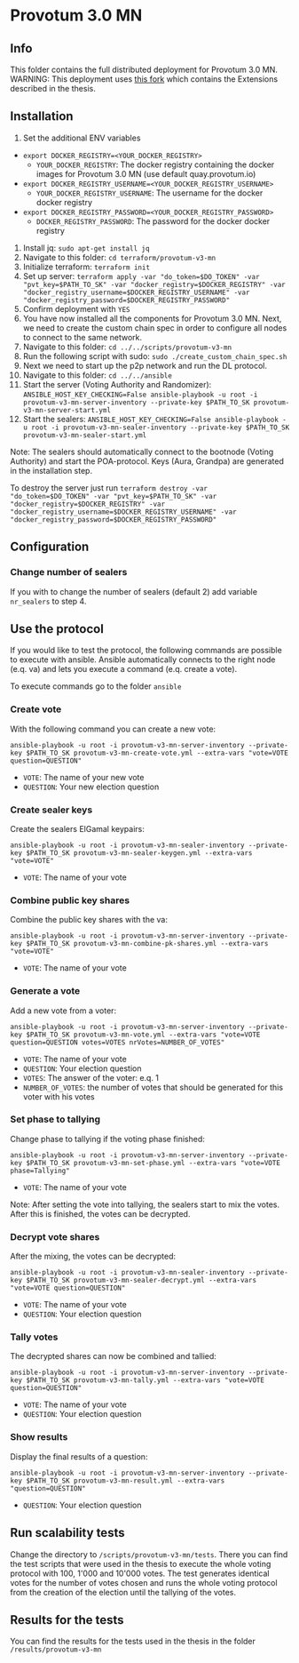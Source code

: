 # Provotum 3.0 MN

## Info

This folder contains the full distributed deployment for Provotum 3.0 MN. WARNING: This deployment uses [this fork](https://github.com/sirroger5000/provotum-mixnet) which contains the Extensions described in the thesis.

## Installation

1. Set the additional ENV variables

  - `export DOCKER_REGISTRY=<YOUR_DOCKER_REGISTRY>`
    - `YOUR_DOCKER_REGISTRY`: The docker registry containing the docker images for Provotum 3.0 MN (use default quay.provotum.io)
  - `export DOCKER_REGISTRY_USERNAME=<YOUR_DOCKER_REGISTRY_USERNAME>`
    - `YOUR_DOCKER_REGISTRY_USERNAME`: The username for the docker docker registry
  - `export DOCKER_REGISTRY_PASSWORD=<YOUR_DOCKER_REGISTRY_PASSWORD>`
    - `DOCKER_REGISTRY_PASSWORD`: The password for the docker docker registry


1. Install jq: `sudo apt-get install jq`
2. Navigate to this folder: `cd terraform/provotum-v3-mn`
3. Initialize terraform: `terraform init`
4. Set up server: `terraform apply -var "do_token=$DO_TOKEN" -var "pvt_key=$PATH_TO_SK" -var "docker_registry=$DOCKER_REGISTRY" -var "docker_registry_username=$DOCKER_REGISTRY_USERNAME" -var "docker_registry_password=$DOCKER_REGISTRY_PASSWORD"`
5. Confirm deployment with `YES`
6. You have now installed all the components for Provotum 3.0 MN. Next, we need to create the custom chain spec in order to configure all nodes to connect to the same network.
7. Navigate to this folder: `cd ../../scripts/provotum-v3-mn`
8. Run the following script with sudo: `sudo ./create_custom_chain_spec.sh`
9. Next we need to start up the p2p network and run the DL protocol.
10. Navigate to this folder: `cd ../../ansible`
11. Start the server (Voting Authority and Randomizer): `ANSIBLE_HOST_KEY_CHECKING=False ansible-playbook -u root -i provotum-v3-mn-server-inventory --private-key $PATH_TO_SK provotum-v3-mn-server-start.yml`
12. Start the sealers: `ANSIBLE_HOST_KEY_CHECKING=False ansible-playbook -u root -i provotum-v3-mn-sealer-inventory --private-key $PATH_TO_SK provotum-v3-mn-sealer-start.yml`

Note: The sealers should automatically connect to the bootnode (Voting Authority) and start the POA-protocol. Keys (Aura, Grandpa) are generated in the installation step.

To destroy the server just run `terraform destroy -var "do_token=$DO_TOKEN" -var "pvt_key=$PATH_TO_SK" -var "docker_registry=$DOCKER_REGISTRY" -var "docker_registry_username=$DOCKER_REGISTRY_USERNAME" -var "docker_registry_password=$DOCKER_REGISTRY_PASSWORD"`

## Configuration

### Change number of sealers

If you with to change the number of sealers (default 2) add variable `nr_sealers` to step 4.

## Use the protocol

If you would like to test the protocol, the following commands are possible to execute with ansible. Ansible automatically connects to the right node (e.q. va) and lets you execute a command (e.q. create a vote).

To execute commands go to the folder `ansible`

### Create vote

With the following command you can create a new vote:

`ansible-playbook -u root -i provotum-v3-mn-server-inventory --private-key $PATH_TO_SK provotum-v3-mn-create-vote.yml --extra-vars "vote=VOTE question=QUESTION"`

  - `VOTE`: The name of your new vote
  - `QUESTION`: Your new election question

### Create sealer keys

Create the sealers ElGamal keypairs:

`ansible-playbook -u root -i provotum-v3-mn-sealer-inventory --private-key $PATH_TO_SK provotum-v3-mn-sealer-keygen.yml --extra-vars "vote=VOTE"`

  - `VOTE`: The name of your vote

### Combine public key shares

Combine the public key shares with the va:

`ansible-playbook -u root -i provotum-v3-mn-server-inventory --private-key $PATH_TO_SK provotum-v3-mn-combine-pk-shares.yml --extra-vars "vote=VOTE"`

  - `VOTE`: The name of your vote

### Generate a vote

Add a new vote from a voter:

`ansible-playbook -u root -i provotum-v3-mn-server-inventory --private-key $PATH_TO_SK provotum-v3-mn-vote.yml --extra-vars "vote=VOTE question=QUESTION votes=VOTES nrVotes=NUMBER_OF_VOTES"`

  - `VOTE`: The name of your vote
  - `QUESTION`: Your election question
  - `VOTES`: The answer of the voter: e.q. 1
  - `NUMBER_OF_VOTES`: the number of votes that should be generated for this voter with his votes

### Set phase to tallying

Change phase to tallying if the voting phase finished:

`ansible-playbook -u root -i provotum-v3-mn-server-inventory --private-key $PATH_TO_SK provotum-v3-mn-set-phase.yml --extra-vars "vote=VOTE phase=Tallying"`

  - `VOTE`: The name of your vote

Note: After setting the vote into tallying, the sealers start to mix the votes. After this is finished, the votes can be decrypted.

### Decrypt vote shares

After the mixing, the votes can be decrypted:

`ansible-playbook -u root -i provotum-v3-mn-sealer-inventory --private-key $PATH_TO_SK provotum-v3-mn-sealer-decrypt.yml --extra-vars "vote=VOTE question=QUESTION"`

  - `VOTE`: The name of your vote
  - `QUESTION`: Your election question

### Tally votes

The decrypted shares can now be combined and tallied:

`ansible-playbook -u root -i provotum-v3-mn-server-inventory --private-key $PATH_TO_SK provotum-v3-mn-tally.yml --extra-vars "vote=VOTE question=QUESTION"`

  - `VOTE`: The name of your vote
  - `QUESTION`: Your election question

### Show results

Display the final results of a question:

`ansible-playbook -u root -i provotum-v3-mn-server-inventory --private-key $PATH_TO_SK provotum-v3-mn-result.yml --extra-vars "question=QUESTION"`

  - `QUESTION`: Your election question

## Run scalability tests

Change the directory to `/scripts/provotum-v3-mn/tests`. There you can find the test scripts that were used in the thesis to execute the whole voting protocol with 100, 1'000 and 10'000 votes. The test generates identical votes for the number of votes chosen and runs the whole voting protocol from the creation of the election until the tallying of the votes.

## Results for the tests

You can find the results for the tests used in the thesis in the folder `/results/provotum-v3-mn`
